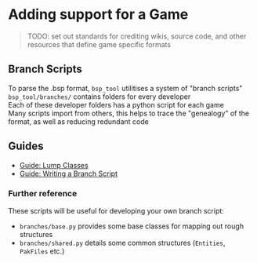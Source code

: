 # Adding support for a Game

> TODO: set out standards for crediting wikis, source code, and other resources that define game specific formats  


## Branch Scripts
To parse the .bsp format, `bsp_tool` utilitises a system of "branch scripts"  
`bsp_tool/branches/` contains folders for every developer  
Each of these developer folders has a python script for each game  
Many scripts import from others, this helps to trace the "genealogy" of the format, as well as reducing redundant code   


## Guides
 * [Guide: Lump Classes](https://github.com/snake-biscuits/bsp_tool/wiki/Lump-Classes)
 * [Guide: Writing a Branch Script](https://github.com/snake-biscuits/bsp_tool/wiki/Writing-a-custom-branch-script)

### Further reference
These scripts will be useful for developing your own branch script:  
 * `branches/base.py`
   provides some base classes for mapping out rough structures  
 * `branches/shared.py`
   details some common structures (`Entities`, `PakFiles` etc.)  
